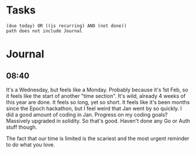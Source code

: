 # Tasks
```tasks
(due today) OR ((is recurring) AND (not done))
path does not include Journal
```
# Journal
## 08:40
It's a Wednesday, but feels like a Monday. Probably because it's 1st Feb, so it feels like the start of another "time section". It's wild, already 4 weeks of this year are done. It feels so long, yet so short. It feels like it's been months since the Epoch hackathon, but I feel weird that Jan went by so quickly. I did a good amount of coding in Jan. Progress on my coding goals? Massively upgraded in solidity. So that's good. Haven't done any Go or Auth stuff though.

The fact that our time is limited is the scariest and the most urgent reminder to do what you love.